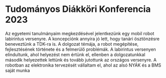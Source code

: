 # Tudományos Diákköri Konferencia 2023

Az egyetemi tanulmányaim megkezdésével jelentkezünk egy mobil robot labirintus versenyre. A koncepciónk annyira jó lett, hogy tanári ösztönzésre beneveztünk a TDK-ra is. A dolgozat témája, a robot megépítése, fejlesztésének története és a felmerülő problémák. A labirintus versenyen elindultunk, ahol helyezést nem értünk el, ellenben a dolgozatunkkal második helyezettek lettünk és tovább jutottunk az országos versenyre. A robotban az elektronika tervezését vállaltam el, ahol az alsó NYÁK és a BMS saját munka
